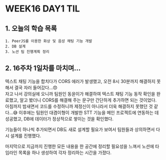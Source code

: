 # WEEK16 DAY1 TIL

## 1. 오늘의 학습 목록
```
1. PeerJS를 이용한 화상 및 음성 채팅 기능 개발
2. DB 설계
3. 노션 팀 진행계획 정리
```

## 2. 16주차 1일차를 마치며...
텍스트 채팅 기능을 합치다가 CORS 에러가 발생했고, 오전 8시 30분까지 해결하지 못해서 결국 자러 들어갔다...😞  
자고 나서 강의실에 오니까 팀원인 동윤이가 해결하여 텍스트 채팅 기능 동작 확인을 완료했고, 알고 봤더니 CORS를 해결해 주는 문구만 간단하게 추가하면 되는 것이었다.  
아침까지 밤새면서 코드를 수정하니까 제정신이 아니라서 더욱 해결하지 못했던 것 같다...😅
이후에는 팀원인 대겸이형이 개발한 STT 기능을 메인 프로젝트에 연동하는 데 성공했고, DB에 데이터가 정상적으로 쌓이는 것을 확인했다.

기능들이 하나씩 추가되면서 DB도 새로 설계할 필요가 보여서 팀원들과 상의하면서 다시 설계를 진행했다.

마지막으로 지금까지 진행한 모든 내용을 한 공간에 정리할 필요성을 느껴서 노션에 타임라인 목록을 하나 생성하여 각자 정리하는 시간을 가졌다.